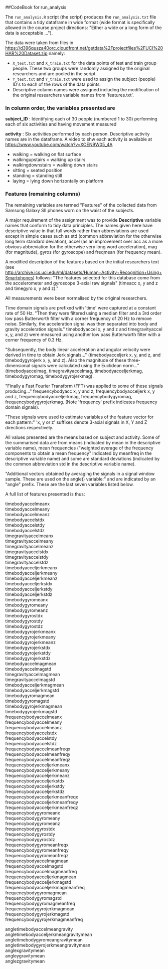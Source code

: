 ##CodeBook for run_analysis

The `run_analysis.R` script (the script) produces the `run_analysis.txt` file that contains a tidy dataframe in wide format (wide format is specifically allowed in the course project directions: "Either a wide or a long form of the data is acceptable ...").

The data were taken from files in https://d396qusza40orc.cloudfront.net/getdata%2Fprojectfiles%2FUCI%20HAR%20Dataset.zip namely:
- `X_test.txt` and `X_train.txt` for the data points of test and train group people. These two groups were randomly assigned by the original researchers and are pooled in the script.
- `Y_test.txt` and `Y_train.txt` were used to assign the subject (people) ID's to each of the rows of the data points.
- Descriptive column names were assigned including the modification of the original researchers variable names from 'features.txt'.  


### In column order, the variables presented are

**subject_ID** : Identifying each of 30 people (numbered 1 to 30) performing each of six activities and having movement measured

**activity** : Six activities performed by each person. Descriptive activity names are in the dataframe. A video to shw each activity is available at https://www.youtube.com/watch?v=XOEN9W05_4A
- walking = walking on flat surface
- walkingupstairs = walking up stairs 
- walkingdownstairs = walking down stairs
- sitting = seated position
- standing = standing still
- laying = lying down horizontally on platform

### Features (remaining columns)
The remaining variables are termed "Features" of the collected data from Samsung Galaxy SII phones worn on the waist of the subjects.

A major requirement of the assignment was to provide **Descriptive** variable names that conform to tidy data principles. The names given here have descriptive value in that full words rather than abbreviations are used except in simple cases such as std (common abbreviation for the otherwise long term standard deviation), accel (as an improvement over acc as a more obvious abbreviation for the otherwise very long word acceleration), mag (for magnitude), gyros (for gyroscope) and freqmean (for frequency mean). 

A modified description of the features based on the initial researchers text (see http://archive.ics.uci.edu/ml/datasets/Human+Activity+Recognition+Using+Smartphones) follows:
"The features selected for this database come from the accelerometer and gyroscope 3-axial raw signals" (timeacc x, y and z and timegyro x, y and z)."

All measurements were been normalised by the original researchers.

Time domain signals are prefixed with 'time' were captured at a constant rate of 50 Hz. "Then they were filtered using a median filter and a 3rd order low pass Butterworth filter with a corner frequency of 20 Hz to remove noise. Similarly, the acceleration signal was then separated into body and gravity acceleration signals."
timebodyaccel x, y and z and timegravityaccel x, y, and z) were measured using another low pass Butterworth filter with a corner frequency of 0.3 Hz.

"Subsequently, the body linear acceleration and angular velocity were derived in time to obtain Jerk signals..." (timebodyacceljerk x, y, and z, and timebodygyrojerk x, y, and z). Also the magnitude of these three-dimensional signals were calculated using the Euclidean norm..." (timebodyaccelmag, timegravityaccelmag, timebodyacceljerkmag, timebodygyromag, timebodygyrojerkmag). 

"Finally a Fast Fourier Transform (FFT) was applied to some of these signals producing..." frequencybodyacc x, y and z, frequencybodyacceljerk x, y and z, frequencybodyacceljerkmag, frequencybodygyromag, frequencybodygyrojerkmag. (Note 'frequency' prefix indicates frequency domain signals). 

"These signals were used to estimate variables of the feature vector for each pattern:" 'x, y or z' suffixes denote 3-axial signals in X, Y and Z directions respectively.

All values presented are the means based on subject and activity. Some of the summarised data are from means (indicated by mean in the descriptive variable name), mean frequencies ("weighted average of the frequency components to obtain a mean frequency" indicated by meanfreq in the descriptive variable name) and some are standard deviations (indicated by the common abbreviation std in the descriptive variable name). 

"Additional vectors obtained by averaging the signals in a signal window sample. These are used on the angle() variable:" and are indicated by an "angle" prefix. These are the last seven variables listed below.

A full list of features presented is thus:

timebodyaccelmeanx  
timebodyaccelmeany  
timebodyaccelmeanz  
timebodyaccelstdx  
timebodyaccelstdy  
timebodyaccelstdz  
timegravityaccelmeanx  
timegravityaccelmeany  
timegravityaccelmeanz  
timegravityaccelstdx  
timegravityaccelstdy  
timegravityaccelstdz  
timebodyacceljerkmeanx  
timebodyacceljerkmeany  
timebodyacceljerkmeanz  
timebodyacceljerkstdx  
timebodyacceljerkstdy  
timebodyacceljerkstdz  
timebodygyromeanx  
timebodygyromeany  
timebodygyromeanz  
timebodygyrostdx  
timebodygyrostdy  
timebodygyrostdz  
timebodygyrojerkmeanx  
timebodygyrojerkmeany  
timebodygyrojerkmeanz  
timebodygyrojerkstdx  
timebodygyrojerkstdy  
timebodygyrojerkstdz  
timebodyaccelmagmean  
timebodyaccelmagstd  
timegravityaccelmagmean  
timegravityaccelmagstd  
timebodyacceljerkmagmean  
timebodyacceljerkmagstd  
timebodygyromagmean  
timebodygyromagstd  
timebodygyrojerkmagmean  
timebodygyrojerkmagstd  
frequencybodyaccelmeanx  
frequencybodyaccelmeany  
frequencybodyaccelmeanz  
frequencybodyaccelstdx  
frequencybodyaccelstdy  
frequencybodyaccelstdz  
frequencybodyaccelmeanfreqx  
frequencybodyaccelmeanfreqy  
frequencybodyaccelmeanfreqz  
frequencybodyacceljerkmeanx  
frequencybodyacceljerkmeany  
frequencybodyacceljerkmeanz  
frequencybodyacceljerkstdx  
frequencybodyacceljerkstdy  
frequencybodyacceljerkstdz  
frequencybodyacceljerkmeanfreqx  
frequencybodyacceljerkmeanfreqy  
frequencybodyacceljerkmeanfreqz  
frequencybodygyromeanx  
frequencybodygyromeany  
frequencybodygyromeanz  
frequencybodygyrostdx  
frequencybodygyrostdy  
frequencybodygyrostdz  
frequencybodygyromeanfreqx   
frequencybodygyromeanfreqy  
frequencybodygyromeanfreqz  
frequencybodyaccelmagmean  
frequencybodyaccelmagstd  
frequencybodyaccelmagmeanfreq  
frequencybodyacceljerkmagmean  
frequencybodyacceljerkmagstd  
frequencybodyacceljerkmagmeanfreq  
frequencybodygyromagmean  
frequencybodygyromagstd  
frequencybodygyromagmeanfreq  
frequencybodygyrojerkmagmean  
frequencybodygyrojerkmagstd  
frequencybodygyrojerkmagmeanfreq  

angletimebodyaccelmeangravity  
angletimebodyacceljerkmeangravitymean  
angletimebodygyromeangravitymean  
angletimebodygyrojerkmeangravitymean  
anglexgravitymean  
angleygravitymean  
anglezgravitymean  